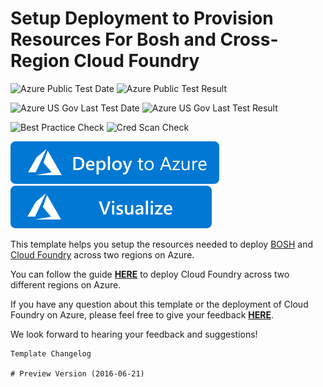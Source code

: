 # Setup Deployment to Provision Resources For Bosh and Cross-Region Cloud Foundry

![Azure Public Test Date](https://azurequickstartsservice.blob.core.windows.net/badges/bosh-cf-crossregion/PublicLastTestDate.svg)
![Azure Public Test Result](https://azurequickstartsservice.blob.core.windows.net/badges/bosh-cf-crossregion/PublicDeployment.svg)

![Azure US Gov Last Test Date](https://azurequickstartsservice.blob.core.windows.net/badges/bosh-cf-crossregion/FairfaxLastTestDate.svg)
![Azure US Gov Last Test Result](https://azurequickstartsservice.blob.core.windows.net/badges/bosh-cf-crossregion/FairfaxDeployment.svg)

![Best Practice Check](https://azurequickstartsservice.blob.core.windows.net/badges/bosh-cf-crossregion/BestPracticeResult.svg)
![Cred Scan Check](https://azurequickstartsservice.blob.core.windows.net/badges/bosh-cf-crossregion/CredScanResult.svg)

[![Deploy To Azure](https://raw.githubusercontent.com/Azure/azure-quickstart-templates/master/1-CONTRIBUTION-GUIDE/images/deploytoazure.svg?sanitize=true)](https://portal.azure.com/#create/Microsoft.Template/uri/https%3A%2F%2Fraw.githubusercontent.com%2FAzure%2Fazure-quickstart-templates%2Fmaster%2Fbosh-cf-crossregion%2Fazuredeploy.json)
[![Visualize](https://raw.githubusercontent.com/Azure/azure-quickstart-templates/master/1-CONTRIBUTION-GUIDE/images/visualizebutton.svg?sanitize=true)](http://armviz.io/#/?load=https%3A%2F%2Fraw.githubusercontent.com%2FAzure%2Fazure-quickstart-templates%2Fmaster%2Fbosh-cf-crossregion%2Fazuredeploy.json)

This template helps you setup the resources needed to deploy
[BOSH](http://bosh.io/) and [Cloud Foundry](https://www.cloudfoundry.org/)
across two regions on Azure.

You can follow the guide
[**HERE**](https://github.com/cloudfoundry-incubator/bosh-azure-cpi-release/blob/master/docs/advanced/cross-region.md)
to deploy Cloud Foundry across two different regions on Azure.

If you have any question about this template or the deployment of Cloud Foundry
on Azure, please feel free to give your feedback
[**HERE**](https://github.com/cloudfoundry-incubator/bosh-azure-cpi-release/issues).

We look forward to hearing your feedback and suggestions!

```
Template Changelog

# Preview Version (2016-06-21)

```
